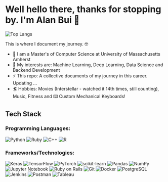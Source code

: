 # Well hello there, thanks for stopping by. I'm Alan Bui 👋

![Top Langs](https://github-readme-stats.vercel.app/api/top-langs/?username=alanbui2808&size_weight=0.5&count_weight=0.5&theme=dark)

This is where I document my journey. 🤓

* 📖 I am a Master's of Computer Science at University of Massachusetts Amherst 
* 🤖 My interests are: Machine Learning, Deep Learning, Data Science and Backend Development  
* ⚡ This repo: A collective documents of my journey in this career. Updating ...  
* 🏄 Hobbies: Movies (Interstellar - watched it 14th times, still counting), Music, Fitness and ⌨️ Custom Mechanical Keyboards!

## Tech Stack
### Programming Languages:
![Python](https://img.shields.io/badge/python-3670A0?style=for-the-badge&logo=python&logoColor=ffdd54)
![Ruby](https://img.shields.io/badge/ruby-CC342D.svg?style=for-the-badge&logo=ruby&logoColor=white)
![C++](https://img.shields.io/badge/cplusplus-00599C.svg?style=for-the-badge&logo=cplusplus&logoColor=white)
![R](https://img.shields.io/badge/r-276DC3.svg?style=for-the-badge&logo=r&logoColor=white)
### Frameworks/Technologies:
![Keras](https://img.shields.io/badge/Keras-%23D00000.svg?style=for-the-badge&logo=Keras&logoColor=white)
![TensorFlow](https://img.shields.io/badge/TensorFlow-%23FF6F00.svg?style=for-the-badge&logo=TensorFlow&logoColor=white)
![PyTorch](https://img.shields.io/badge/PyTorch-%23EE4C2C.svg?style=for-the-badge&logo=PyTorch&logoColor=white)
![scikit-learn](https://img.shields.io/badge/scikit--learn-%23F7931E.svg?style=for-the-badge&logo=scikit-learn&logoColor=white)
![Pandas](https://img.shields.io/badge/pandas-%23150458.svg?style=for-the-badge&logo=pandas&logoColor=white)
![NumPy](https://img.shields.io/badge/numpy-%23013243.svg?style=for-the-badge&logo=numpy&logoColor=white)
![Jupyter Notebook](https://img.shields.io/badge/jupyter-%23FA0F00.svg?style=for-the-badge&logo=jupyter&logoColor=white)
![Ruby on Rails](https://img.shields.io/badge/rubyonrails-CC0000.svg?style=for-the-badge&logo=rubyonrails&logoColor=white)
![Git](https://img.shields.io/badge/git-F05032.svg?style=for-the-badge&logo=git&logoColor=white)
![Docker](https://img.shields.io/badge/docker-2496ED.svg?style=for-the-badge&logo=docker&logoColor=white)
![PostgreSQL](https://img.shields.io/badge/postgresql-4169E1.svg?style=for-the-badge&logo=postgresql&logoColor=white)
![Jenkins](https://img.shields.io/badge/jenkins-D24939.svg?style=for-the-badge&logo=jenkins&logoColor=white)
![Postman](https://img.shields.io/badge/postman-FF6C37.svg?style=for-the-badge&logo=postman&logoColor=white)
![Tableau](https://img.shields.io/badge/tableau-E97627.svg?style=for-the-badge&logo=tableau&logoColor=white)
